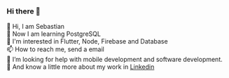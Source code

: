 ### Hi there 👋

👋 Hi, I am Sebastian  
🌱 Now I am learning PostgreSQL  
👀 I'm interested in Flutter, Node, Firebase and Database  
📫 How to reach me, send a email  
🤔 I’m looking for help with mobile development and software development.  
🔭 And know a little more about my work in [Linkedin](https://www.linkedin.com/in/sebastian-quispe-99a292200/)
